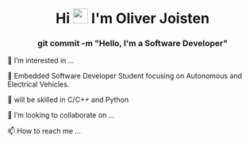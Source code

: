 <h1 align="center">Hi <img src="https://raw.githubusercontent.com/iampavangandhi/iampavangandhi/master/gifs/Hi.gif" width="30px"> I'm Oliver Joisten</h1>
<h3 align="center">git commit -m "Hello, I'm a Software Developer"</h3>

👀 I’m interested in ...

🌱 Embedded Software Developer Student focusing on Autonomous and Electrical Vehicles.

💪 will be skilled in C/C++ and Python

💞️ I’m looking to collaborate on ...

📫 How to reach me ...
